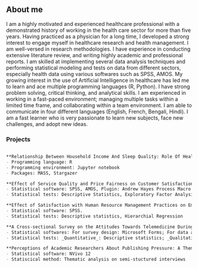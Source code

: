 ## About me

I am a highly motivated and experienced healthcare professional with a demonstrated history of working in the health care sector for more than five years. Having practiced as a physician for a long time, I developed a strong interest to engage myself in healthcare research and health management. I am well-versed in research methodologies. I have experience in conducting extensive literature review, and writing highly academic and professional reports. I am skilled at implementing several data analysis techniques and performing statistical modeling and tests on data from different sectors, especially health data using various softwares such as SPSS, AMOS. My growing interest in the use of Artificial Intelligence in healthcare has led me to learn and ace multiple programming languages (R, Python). I have strong problem solving, critical thinking, and analytical skills. I am experienced in working in a fast-paced environment; managing multiple tasks within a limited time frame, and collaborating within a team environment. I am able to communicate in four different languages (English, French, Bengali, Hindi). I am a fast learner who is very passionate to learn new subjects, face new challenges, and adopt new ideas. 

### Projects

```markdown

**Relationship Between Household Income And Sleep Quality: Role Of Health Status In Sleep Disparity (Grade: A+)**
- Programming language: R
- Programming environment: Jupyter notebook
- Packages: MASS, Stargazer

**Effect of Service Quality and Price Fairness on Customer Satisfaction and Loyalty: Moderating Role of Gender and Occupation (Group Project; Grade: A+)**
- Statistical software: SPSS, AMOS, Plugin: Andrew Hayes Process Macro
- Statistical tests: Descriptive Statistics, Exploratory Factor Analysis, Confirmatory Factor Analysis and Structural Equation Modelling (SEM), Moderation analysis.

**Effect of Satisfaction with Human Resource Management Practices on Employee’s Intention to Stay (Grade: A+)**
- Statistical software: SPSS.
- Statistical tests: Descriptive statistics, Hierarchial Regression

**A Cross-sectional Survey on the Attitudes Towards Telemedicine During COVID-19 and Intention to Use after the Pandemic.**
- Statistical softwares: For survey design: Microsoft Forms; For data analysis: SPSS, NVivo 12
- Statistical tests: _Quantitative_: Descriptive statistics; _Qualitative_: Narrative analysis 

**Perceptions of Academic Researchers About Publishing Pressure: A Thematic Analysis**
- Statistical software: NVivo 12
- Statiscical method: Thematic analysis on semi-stuctured interviews 
